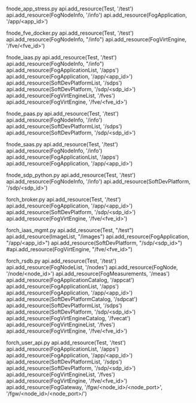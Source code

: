 fnode_app_stress.py
  api.add_resource(Test, '/test')
  api.add_resource(FogNodeInfo, '/info')
  api.add_resource(FogApplication, '/app/<app_id>')

fnode_fve_docker.py
  api.add_resource(Test, '/test')
  api.add_resource(FogNodeInfo, "/info")
  api.add_resource(FogVirtEngine, '/fve/<fve_id>')

fnode_iaas.py
  api.add_resource(Test, '/test')
  api.add_resource(FogNodeInfo, "/info")
  api.add_resource(FogApplicationList, '/apps')
  api.add_resource(FogApplication, '/app/<app_id>')
  api.add_resource(SoftDevPlatformList, '/sdps')
  api.add_resource(SoftDevPlatform, '/sdp/<sdp_id>')
  api.add_resource(FogVirtEngineList, '/fves')
  api.add_resource(FogVirtEngine, '/fve/<fve_id>')

fnode_paas.py
  api.add_resource(Test, '/test')
  api.add_resource(FogNodeInfo, '/info')
  api.add_resource(SoftDevPlatformList, '/sdps')
  api.add_resource(SoftDevPlatform, '/sdp/<sdp_id>')

fnode_saas.py
  api.add_resource(Test, '/test')
  api.add_resource(FogNodeInfo, '/info')
  api.add_resource(FogApplicationList, '/apps')
  api.add_resource(FogApplication, '/app/<app_id>')

fnode_sdp_python.py
  api.add_resource(Test, '/test')
  api.add_resource(FogNodeInfo, '/info')
  api.add_resource(SoftDevPlatform, '/sdp/<sdp_id>')

forch_broker.py
  api.add_resource(Test, '/test')
  api.add_resource(FogApplication, '/app/<app_id>')
  api.add_resource(SoftDevPlatform, '/sdp/<sdp_id>')
  api.add_resource(FogVirtEngine, '/fve/<fve_id>')

forch_iaas_mgmt.py
  api.add_resource(Test, "/test")
  api.add_resource(ImageList, "/images")
  api.add_resource(FogApplication, "/app/<app_id>")
  api.add_resource(SoftDevPlatform, "/sdp/<sdp_id>")
  #api.add_resource(FogVirtEngine, "/fve/<fve_id>")

forch_rsdb.py
  api.add_resource(Test, '/test')
  api.add_resource(FogNodeList, '/nodes')
  api.add_resource(FogNode, '/node/<node_id>')
  api.add_resource(FogMeasurements, '/meas')
  api.add_resource(FogApplicationCatalog, '/appcat')
  api.add_resource(FogApplicationList, '/apps')
  api.add_resource(FogApplication, '/app/<app_id>')
  api.add_resource(SoftDevPlatformCatalog, '/sdpcat')
  api.add_resource(SoftDevPlatformList, '/sdps')
  api.add_resource(SoftDevPlatform, '/sdp/<sdp_id>')
  api.add_resource(FogVirtEngineCatalog, '/fvecat')
  api.add_resource(FogVirtEngineList, '/fves')
  api.add_resource(FogVirtEngine, '/fve/<fve_id>')

forch_user_api.py
api.add_resource(Test, '/test')
api.add_resource(FogApplicationList, '/apps')
api.add_resource(FogApplication, '/app/<app_id>')
api.add_resource(SoftDevPlatformList, '/sdps')
api.add_resource(SoftDevPlatform, '/sdp/<sdp_id>')
api.add_resource(FogVirtEngineList, '/fves')
api.add_resource(FogVirtEngine, '/fve/<fve_id>')
api.add_resource(FogGateway, '/fgw/<node_id>/<node_port>', '/fgw/<node_id>/<node_port>/<path>')

